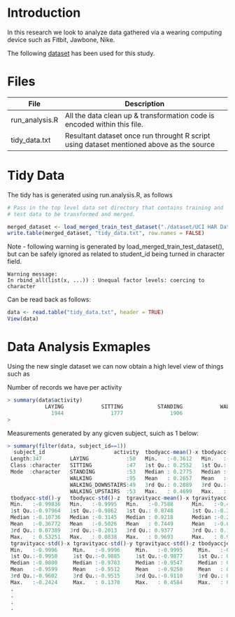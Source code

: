 Introduction
============

In this research we look to analyze data gathered via a wearing computing device
such as Fitbit, Jawbone, Nike.

The following [dataset](https://d396qusza40orc.cloudfront.net/getdata%2Fprojectfiles%2FUCI%20HAR%20Dataset.zip)
has been used for this study.

Files
=====
|File|Description|
|---|---|
| run_analysis.R|All the data clean up & transformation code is encoded within this file.|
| tidy_data.txt | Resultant dataset once run throught R script using dataset mentioned above as the source |

Tidy Data
=========

The tidy has is generated using run.analysis.R, as follows

```R
# Pass in the top level data set directory that contains training and
# test data to be transformed and merged.

merged_dataset <- load_merged_train_test_dataset("./dataset/UCI HAR Dataset")
write.table(merged_dataset, "tidy_data.txt", row.names = FALSE)
```

Note - following warning is generated by load_merged_train_test_dataset(), but can be safely ignored as related to student_id being turned in character field.

```
Warning message:
In rbind_all(list(x, ...)) : Unequal factor levels: coercing to character
```

Can be read back as follows:

```R
data <- read.table("tidy_data.txt", header = TRUE)
View(data)
```

Data Analysis Exmaples
======================

Using the new single dataset we can now obtain a high level view of things such as

Number of records we have per activity
```R
> summary(data$activity)
            LAYING            SITTING           STANDING            WALKING WALKING_DOWNSTAIRS   WALKING_UPSTAIRS
              1944               1777               1906               1722               1406               1544
>
```

Measurements generated by any gicven subject, suich as 1 below:
```R
> summary(filter(data, subject_id==1))
  subject_id                      activity  tbodyacc-mean()-x tbodyacc-mean()-y   tbodyacc-mean()-z  tbodyacc-std()-x
 Length:347         LAYING            :50   Min.   :-0.3612   Min.   :-0.684097   Min.   :-1.00000   Min.   :-0.9993  
 Class :character   SITTING           :47   1st Qu.: 0.2552   1st Qu.:-0.023971   1st Qu.:-0.12357   1st Qu.:-0.9949  
 Mode  :character   STANDING          :53   Median : 0.2775   Median :-0.017156   Median :-0.10935   Median :-0.3752  
                    WALKING           :95   Mean   : 0.2657   Mean   :-0.018298   Mean   :-0.10785   Mean   :-0.5458  
                    WALKING_DOWNSTAIRS:49   3rd Qu.: 0.2889   3rd Qu.:-0.008243   3rd Qu.:-0.09399   3rd Qu.:-0.2520  
                    WALKING_UPSTAIRS  :53   Max.   : 0.4699   Max.   : 0.189263   Max.   : 0.34666   Max.   : 0.2495  
 tbodyacc-std()-y   tbodyacc-std()-z  tgravityacc-mean()-x tgravityacc-mean()-y tgravityacc-mean()-z
 Min.   :-0.99836   Min.   :-0.9995   Min.   :-0.7588      Min.   :-0.40731     Min.   :-0.33407
 1st Qu.:-0.97964   1st Qu.:-0.9862   1st Qu.: 0.8748      1st Qu.:-0.31631     1st Qu.:-0.09103
 Median :-0.10736   Median :-0.3145   Median : 0.9218      Median :-0.26421     Median :-0.02932
 Mean   :-0.36772   Mean   :-0.5026   Mean   : 0.7449      Mean   :-0.08256     Mean   : 0.07234
 3rd Qu.: 0.07389   3rd Qu.:-0.2013   3rd Qu.: 0.9377      3rd Qu.: 0.10391     3rd Qu.: 0.13660
 Max.   : 0.53251   Max.   : 0.0838   Max.   : 0.9693      Max.   : 0.94630     Max.   : 0.99935
 tgravityacc-std()-x tgravityacc-std()-y tgravityacc-std()-z tbodyaccjerk-mean()-x tbodyaccjerk-mean()-y
 Min.   :-0.9996     Min.   :-0.9996     Min.   :-0.9995     Min.   :-0.77679      Min.   :-0.81247
 1st Qu.:-0.9950     1st Qu.:-0.9885     1st Qu.:-0.9877     1st Qu.: 0.04140      1st Qu.:-0.04034
 Median :-0.9800     Median :-0.9783     Median :-0.9547     Median : 0.07566      Median : 0.01194
 Mean   :-0.9599     Mean   :-0.9512     Mean   :-0.9258     Mean   : 0.07709      Mean   : 0.01659
 3rd Qu.:-0.9602     3rd Qu.:-0.9515     3rd Qu.:-0.9110     3rd Qu.: 0.13038      3rd Qu.: 0.06989
 Max.   :-0.2424     Max.   : 0.1370     Max.   : 0.4584     Max.   : 0.98120      Max.   : 0.67525
 .
 .
 .
 .
 ```
